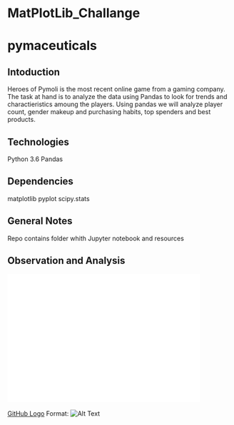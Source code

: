 # MatPlotLib_Challange

<h1>pymaceuticals</h1>

<h2>Intoduction</h2>

Heroes of Pymoli is the most recent online game from a gaming company. The task at hand is to analyze the data using Pandas to look for trends and charactieristics amoung the players. Using pandas we will analyze player count, gender makeup and purchasing habits, top spenders and best products.

<h2>Technologies</h2>

Python 3.6
Pandas

<h2>Dependencies</h2>
matplotlib
pyplot
scipy.stats

<h2>General Notes</h2>

Repo contains folder whith Jupyter notebook and resources


<h2>Observation and Analysis</h2>

<img src="/Drug Treatment Bar Chart.png" alt="Drug Treatment Bar Chart">

[GitHub Logo](/images/logo.png)
Format: ![Alt Text](url)
